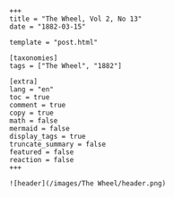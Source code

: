 
    +++
    title = "The Wheel, Vol 2, No 13"
    date = "1882-03-15"

    template = "post.html"

    [taxonomies]
    tags = ["The Wheel", "1882"]

    [extra]
    lang = "en"
    toc = true
    comment = true
    copy = true
    math = false
    mermaid = false
    display_tags = true
    truncate_summary = false
    featured = false
    reaction = false
    +++

    ![header](/images/The Wheel/header.png)

    